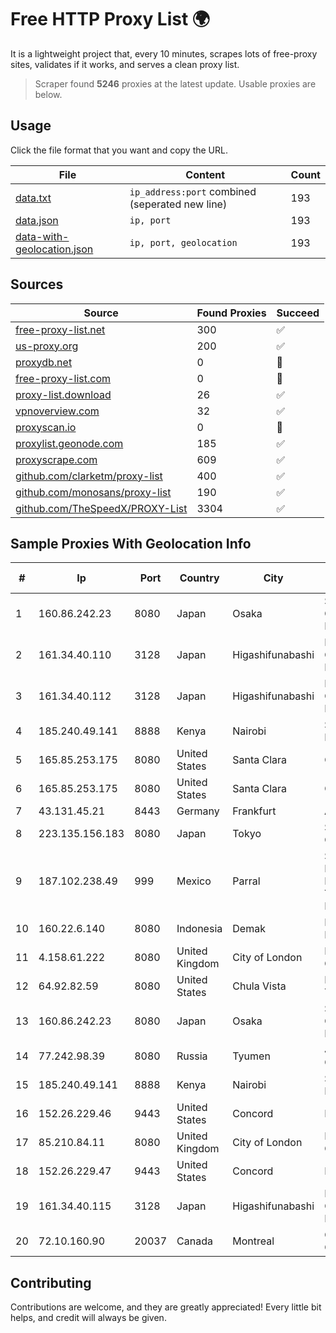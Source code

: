 
# Free HTTP Proxy List 🌍

It is a lightweight project that, every 10 minutes, scrapes lots of free-proxy sites, validates if it works, and serves a clean proxy list.


> Scraper found **5246** proxies at the latest update. Usable proxies are below.

## Usage

Click the file format that you want and copy the URL.


|File|Content|Count|
|----|-------|-----|
|[data.txt](https://raw.githubusercontent.com/themiralay/Proxy-List-World/master/data.txt)|`ip_address:port` combined (seperated new line)|193|
|[data.json](https://raw.githubusercontent.com/themiralay/Proxy-List-World/master/data.json)|`ip, port`|193|
|[data-with-geolocation.json](https://raw.githubusercontent.com/themiralay/Proxy-List-World/master/data-with-geolocation.json)|`ip, port, geolocation`|193|

## Sources

|Source|Found Proxies|Succeed|
|------|-------------|-------|
|[free-proxy-list.net](https://free-proxy-list.net)|300|✅|
|[us-proxy.org](https://www.us-proxy.org)|200|✅|
|[proxydb.net](http://proxydb.net)|0|🚫|
|[free-proxy-list.com](https://free-proxy-list.com/?page=&port=&type%5B%5D=http&type%5B%5D=https&up_time=0&search=Search)|0|🚫|
|[proxy-list.download](https://www.proxy-list.download/HTTP)|26|✅|
|[vpnoverview.com](https://vpnoverview.com/privacy/anonymous-browsing/free-proxy-servers)|32|✅|
|[proxyscan.io](https://www.proxyscan.io)|0|🚫|
|[proxylist.geonode.com](https://proxylist.geonode.com/api/proxy-list?limit=300&page=1&sort_by=lastChecked&sort_type=desc&protocols=http,https)|185|✅|
|[proxyscrape.com](https://api.proxyscrape.com/v2/?request=displayproxies&protocol=http&timeout=10000&country=all&ssl=all&anonymity=all)|609|✅|
|[github.com/clarketm/proxy-list](https://raw.githubusercontent.com/clarketm/proxy-list/master/proxy-list-raw.txt)|400|✅|
|[github.com/monosans/proxy-list](https://raw.githubusercontent.com/monosans/proxy-list/main/proxies/http.txt)|190|✅|
|[github.com/TheSpeedX/PROXY-List](https://raw.githubusercontent.com/TheSpeedX/PROXY-List/master/http.txt)|3304|✅|


## Sample Proxies With Geolocation Info

|#|Ip|Port|Country|City|Internet Service Provider|
|-|--|----|-------|----|-------------------------|
|1|160.86.242.23|8080|Japan|Osaka|Sony Network Communications Inc|
|2|161.34.40.110|3128|Japan|Higashifunabashi|NTT PC Communications, Inc.|
|3|161.34.40.112|3128|Japan|Higashifunabashi|NTT PC Communications, Inc.|
|4|185.240.49.141|8888|Kenya|Nairobi|Servercore Africa Ltd|
|5|165.85.253.175|8080|United States|Santa Clara|Google LLC|
|6|165.85.253.175|8080|United States|Santa Clara|Google LLC|
|7|43.131.45.21|8443|Germany|Frankfurt|Aceville Pte.ltd|
|8|223.135.156.183|8080|Japan|Tokyo|So-net Corporation|
|9|187.102.238.49|999|Mexico|Parral|Servicios De Infraestructura De Radiocomunicacion Y Redes Privadas De Datos Hype|
|10|160.22.6.140|8080|Indonesia|Demak|PT Satu Lima Indonesia|
|11|4.158.61.222|8080|United Kingdom|City of London|Microsoft Corporation|
|12|64.92.82.59|8080|United States|Chula Vista|Momentum Telecom, Inc.|
|13|160.86.242.23|8080|Japan|Osaka|Sony Network Communications Inc|
|14|77.242.98.39|8080|Russia|Tyumen|JSC "Russian Company" LIR|
|15|185.240.49.141|8888|Kenya|Nairobi|Servercore Africa Ltd|
|16|152.26.229.46|9443|United States|Concord|MCNC|
|17|85.210.84.11|8080|United Kingdom|City of London|Microsoft Corporation|
|18|152.26.229.47|9443|United States|Concord|MCNC|
|19|161.34.40.115|3128|Japan|Higashifunabashi|NTT PC Communications, Inc.|
|20|72.10.160.90|20037|Canada|Montreal|GloboTech Communications|



## Contributing

Contributions are welcome, and they are greatly appreciated! Every
little bit helps, and credit will always be given.

